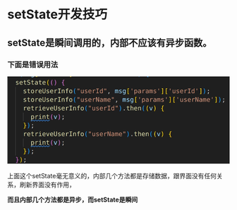 # setState开发技巧

## setState是瞬间调用的，内部不应该有异步函数。

### 下面是错误用法

![1722390080310](images/flutter_setState/1722390080310.png)

上面这个setState毫无意义的，内部几个方法都是存储数据，跟界面没有任何关系，刷新界面没有作用，

**而且内部几个方法都是异步，而setState是瞬间**

